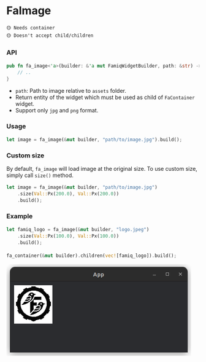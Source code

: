 # FaImage

```
🟡 Needs container
🟡 Doesn't accept child/children
```

### API
```rust
pub fn fa_image<'a>(builder: &'a mut FamiqWidgetBuilder, path: &str) -> FaImageBuilder<'a> {
    // ..
}
```
- `path`: Path to image relative to `assets` folder.
- Return entity of the widget which must be used as child of `FaContainer` widget.
- Support only `jpg` and `png` format.

### Usage
```rust
let image = fa_image(&mut builder, "path/to/image.jpg").build();
```

### Custom size
By default, `fa_image` will load image at the original size. To use custom size, simply call `size()` method.
```rust
let image = fa_image(&mut builder, "path/to/image.jpg")
    .size(Val::Px(200.0), Val::Px(200.0))
    .build();
```

### Example
```rust
let famiq_logo = fa_image(&mut builder, "logo.jpeg")
    .size(Val::Px(100.0), Val::Px(100.0))
    .build();

fa_container(&mut builder).children(vec![famiq_logo]).build();
```
![Example 1](../images/image_example_1.png)
